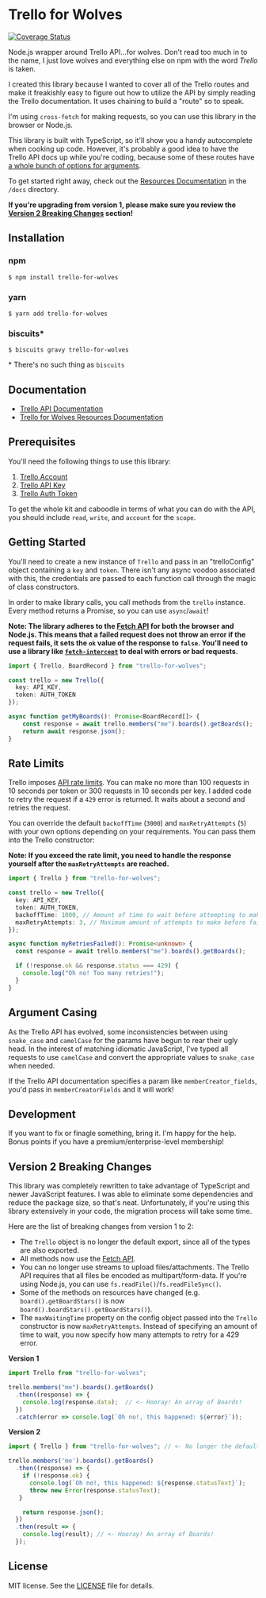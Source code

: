 # Trello for Wolves

[![Coverage Status](https://coveralls.io/repos/github/mikerourke/trello-for-wolves/badge.svg?branch=master)](https://coveralls.io/github/mikerourke/trello-for-wolves?branch=master)

Node.js wrapper around Trello API...for wolves.  Don't read too much in to the name, I just love wolves and everything else on npm with the word *Trello* is taken.

I created this library because I wanted to cover all of the Trello routes and make it freakishly easy to figure out how to utilize the API by simply reading the Trello documentation. 
It uses chaining to build a "route" so to speak.

I'm using `cross-fetch` for making requests, so you can use this library in the browser or Node.js.

This library is built with TypeScript, so it'll show you a handy autocomplete when cooking up code.
However, it's probably a good idea to have the Trello API docs up while you're coding, because some of these routes have [a whole bunch of options for arguments](https://developers.trello.com/reference#boardsboardid-1).

To get started right away, check out the [Resources Documentation](./docs/index.md) in the `/docs` directory.

**If you're upgrading from version 1, please make sure you review the [Version 2 Breaking Changes](#version-2-breaking-changes) section!**

## Installation

### npm

```
$ npm install trello-for-wolves
```

### yarn

```
$ yarn add trello-for-wolves
```

### biscuits*

```
$ biscuits gravy trello-for-wolves
```

&ast; There's no such thing as `biscuits`

## Documentation

- [Trello API Documentation](https://developers.trello.com/advanced-reference)
- [Trello for Wolves Resources Documentation](./docs/index.md)

## Prerequisites

You'll need the following things to use this library:

1. [Trello Account](https://trello.com/signup)
2. [Trello API Key](https://trello.com/app-key)
3. [Trello Auth Token](https://developers.trello.com/authorize)

To get the whole kit and caboodle in terms of what you can do with the API, you should include `read`, `write`, and `account` for the `scope`.

## Getting Started

You'll need to create a new instance of `Trello` and pass in an "trelloConfig" object containing a `key` and `token`. 
There isn't any async voodoo associated with this, the credentials are passed to each function call through the magic of class constructors.

In order to make library calls, you call methods from the `trello` instance. Every method returns a Promise, so you can use `async`/`await`!

**Note: The library adheres to the [Fetch API](https://developer.mozilla.org/en-US/docs/Web/API/Fetch_API) for both the browser and Node.js.
This means that a failed request does not throw an error if the request fails, it sets the `ok` value of the response to `false`. 
You'll need to use a library like [`fetch-intercept`](https://www.npmjs.com/package/fetch-intercept) to deal with errors or bad requests.** 

```typescript
import { Trello, BoardRecord } from "trello-for-wolves";

const trello = new Trello({
  key: API_KEY,
  token: AUTH_TOKEN
});

async function getMyBoards(): Promise<BoardRecord[]> {
    const response = await trello.members("me").boards().getBoards();
    return await response.json();
}
```

## Rate Limits

Trello imposes [API rate limits](http://help.trello.com/article/838-api-rate-limits). 
You can make no more than 100 requests in 10 seconds per token or 300 requests in 10 seconds per key. 
I added code to retry the request if a `429` error is returned. It waits about a second and retries the request.

You can override the default `backoffTime` (`3000`) and `maxRetryAttempts` (`5`) with your own options depending on your requirements.
You can pass them into the Trello constructor:

**Note: If you exceed the rate limit, you need to handle the response yourself after the `maxRetryAttempts` are reached.**

```typescript
import { Trello } from "trello-for-wolves";

const trello = new Trello({
  key: API_KEY,
  token: AUTH_TOKEN,
  backoffTime: 1000, // Amount of time to wait before attempting to make another API call.
  maxRetryAttempts: 3, // Maximum amount of attempts to make before failing.
});

async function myRetriesFailed(): Promise<unknown> {
  const response = await trello.members("me").boards().getBoards();

  if (!response.ok && response.status === 429) {
    console.log("Oh no! Too many retries!");
  } 
}
```

## Argument Casing

As the Trello API has evolved, some inconsistencies between using `snake_case` and `camelCase` for the params have begun to rear their ugly head. 
In the interest of matching idiomatic JavaScript, I've typed all requests to use `camelCase` and convert the appropriate values to `snake_case` when needed.

If the Trello API documentation specifies a param like `memberCreator_fields`, you'd pass in `memberCreatorFields` and it will work!

## Development

If you want to fix or finagle something, bring it. I'm happy for the help. Bonus points if you have a premium/enterprise-level membership!

## Version 2 Breaking Changes

This library was completely rewritten to take advantage of TypeScript and newer JavaScript features. 
I was able to eliminate some dependencies and reduce the package size, so that's neat. 
Unfortunately, if you're using this library extensively in your code, the migration process will take some time.

Here are the list of breaking changes from version 1 to 2:

- The `Trello` object is no longer the default export, since all of the types are also exported.
- All methods now use the [Fetch API](https://developer.mozilla.org/en-US/docs/Web/API/Fetch_API).
- You can no longer use streams to upload files/attachments. The Trello API requires that all files be encoded as multipart/form-data.
  If you're using Node.js, you can use `fs.readFile()`/`fs.readFileSync()`.
- Some of the methods on resources have changed (e.g. `board().getBoardStars()` is now `board().boardStars().getBoardStars()`).
- The `maxWaitingTime` property on the config object passed into the `Trello` constructor is now `maxRetryAttempts`.
  Instead of specifying an amount of time to wait, you now specify how many attempts to retry for a 429 error.

**Version 1**
  
```javascript
import Trello from "trello-for-wolves";

trello.members("me").boards().getBoards()
  .then((response) => {
    console.log(response.data);  // <- Hooray! An array of Boards!
  })
  .catch(error => console.log(`Oh no!, this happened: ${error}`));
```

**Version 2**

```typescript
import { Trello } from "trello-for-wolves"; // <- No longer the default export!

trello.members('me').boards().getBoards()
  .then((response) => {
    if (!response.ok) {
      console.log(`Oh no!, this happened: ${response.statusText}`);
      throw new Error(response.statusText);
   }

    return response.json();
  })
  .then(result => {
    console.log(result); // <- Hooray! An array of Boards!
  });
```

## License

MIT license. See the [LICENSE](./LICENSE.md) file for details.
